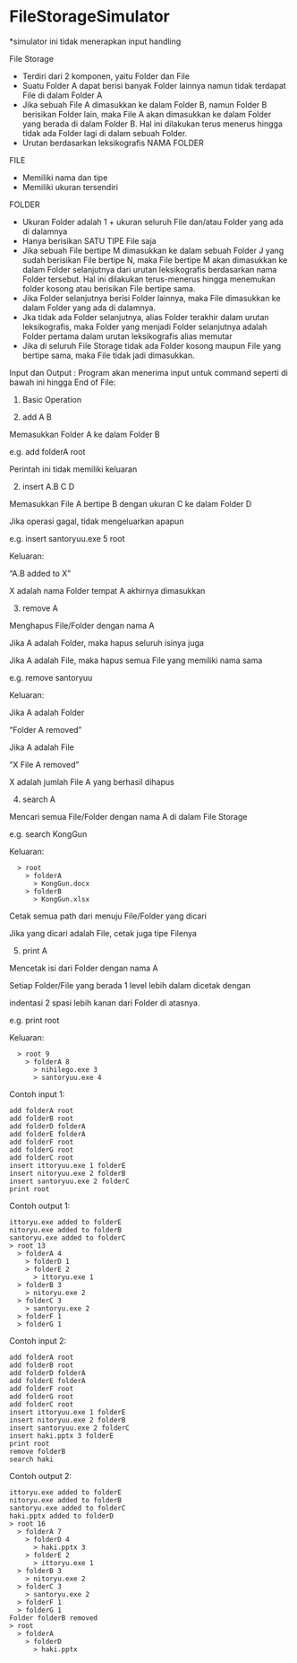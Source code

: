 # FileStorageSimulator

*simulator ini tidak menerapkan input handling

File Storage

- Terdiri dari 2 komponen, yaitu Folder dan File
- Suatu Folder A dapat berisi banyak Folder lainnya namun tidak terdapat File di dalam Folder A
- Jika sebuah File A dimasukkan ke dalam Folder B, namun Folder B berisikan Folder lain, maka File A akan dimasukkan ke dalam Folder yang berada di dalam Folder B. Hal ini dilakukan terus menerus hingga tidak ada Folder lagi di dalam sebuah Folder.
- Urutan berdasarkan leksikografis NAMA FOLDER


FILE

- Memiliki nama dan tipe
- Memiliki ukuran tersendiri


FOLDER

- Ukuran Folder adalah 1 + ukuran seluruh File dan/atau Folder yang ada di dalamnya
- Hanya berisikan SATU TIPE File saja
- Jika sebuah File bertipe M dimasukkan ke dalam sebuah Folder J yang sudah berisikan File bertipe N, maka File bertipe M akan dimasukkan ke dalam Folder selanjutnya dari urutan leksikografis berdasarkan nama Folder tersebut. Hal ini dilakukan terus-menerus hingga menemukan folder kosong atau berisikan File bertipe sama.
- Jika Folder selanjutnya berisi Folder lainnya, maka File dimasukkan ke dalam Folder yang ada di dalamnya.
- Jka tidak ada Folder selanjutnya, alias Folder terakhir dalam urutan leksikografis, maka Folder yang menjadi Folder selanjutnya adalah Folder pertama dalam urutan leksikografis alias memutar
- Jika di seluruh File Storage tidak ada Folder kosong maupun File yang bertipe sama, maka File tidak jadi dimasukkan.




Input dan Output :
Program akan menerima input untuk command seperti di bawah ini hingga End of File:

1. Basic Operation


  1. add A B
  
  Memasukkan Folder A ke dalam Folder B
  
  e.g. add folderA root
  
  Perintah ini tidak memiliki keluaran
  
  
  2. insert A.B C D
  
  Memasukkan File A bertipe B dengan ukuran C ke dalam Folder D
  
  Jika operasi gagal, tidak mengeluarkan apapun
  
  e.g. insert santoryuu.exe 5 root
  
  Keluaran:
  
  “A.B added to X”
  
  X adalah nama Folder tempat A akhirnya dimasukkan
  
  
  3. remove A
  
  Menghapus File/Folder dengan nama A
  
  Jika A adalah Folder, maka hapus seluruh isinya juga
  
  Jika A adalah File, maka hapus semua File yang memiliki nama sama
  
  e.g. remove santoryuu
  
  Keluaran:
  
  Jika A adalah Folder
  
  “Folder A removed”
  
  Jika A adalah File
  
  “X File A removed”
  
  X adalah jumlah File A yang berhasil dihapus
  
  
  4. search A
  
  Mencari semua File/Folder dengan nama A di dalam File Storage
  
  e.g. search KongGun
    
  Keluaran:
  
```
  > root
    > folderA
      > KongGun.docx
    > folderB
      > KongGun.xlsx
```
  
  Cetak semua path dari menuju File/Folder yang dicari
  
  Jika yang dicari adalah File, cetak juga tipe Filenya
  
  
  5. print A
  
  Mencetak isi dari Folder dengan nama A
  
  Setiap Folder/File yang berada 1 level lebih dalam dicetak dengan
  
  indentasi 2 spasi lebih kanan dari Folder di atasnya.
  
  e.g. print root
  
  Keluaran:
  
```
  > root 9
    > folderA 8
      > nihilego.exe 3
      > santoryuu.exe 4
```
      
Contoh input 1:

```
add folderA root
add folderB root
add folderD folderA
add folderE folderA
add folderF root
add folderG root
add folderC root
insert ittoryuu.exe 1 folderE
insert nitoryuu.exe 2 folderB
insert santoryuu.exe 2 folderC
print root
```

Contoh output 1:

```
ittoryu.exe added to folderE
nitoryu.exe added to folderB
santoryu.exe added to folderC
> root 13
  > folderA 4  
    > folderD 1    
    > folderE 2    
      > ittoryu.exe 1      
  > folderB 3  
    > nitoryu.exe 2    
  > folderC 3  
    > santoryu.exe 2    
  > folderF 1  
  > folderG 1
```
  
Contoh input 2:
 
 ```
add folderA root
add folderB root
add folderD folderA
add folderE folderA
add folderF root
add folderG root
add folderC root
insert ittoryuu.exe 1 folderE
insert nitoryuu.exe 2 folderB
insert santoryuu.exe 2 folderC
insert haki.pptx 3 folderE
print root
remove folderB
search haki
```

Contoh output 2:

```
ittoryu.exe added to folderE
nitoryu.exe added to folderB
santoryu.exe added to folderC
haki.pptx added to folderD
> root 16
  > folderA 7  
    > folderD 4    
      > haki.pptx 3      
    > folderE 2    
      > ittoryu.exe 1      
  > folderB 3  
    > nitoryu.exe 2    
  > folderC 3  
    > santoryu.exe 2    
  > folderF 1  
  > folderG 1  
Folder folderB removed
> root
  > folderA  
    > folderD    
      > haki.pptx
```
